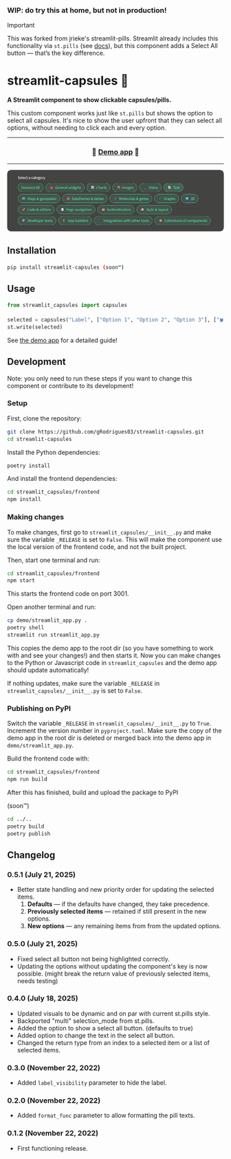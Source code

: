 ### WIP: do try this at home, but not in production!

> [!IMPORTANT]  
> This was forked from jrieke's streamlit-pills.
> Streamlit already includes this functionality via `st.pills` (see [docs](https://docs.streamlit.io/develop/api-reference/widgets/st.pills)), but this component adds a Select All button — that’s the key difference.

# streamlit-capsules 💊

**A Streamlit component to show clickable capsules/pills.**

This custom component works just like `st.pills` but shows the option to select all
capsules. It's nice to show the user upfront that they can select all options,
without needing to click each and every option.

---

<h3 align="center">
  💊 <a href="https://capsules-component.streamlit.app/">Demo app</a> 💊
</h3>

---

<p align="center">
    <a href="https://capsules-component.streamlit.app/"><img src="images/demo.png"></a>
</p>


## Installation

```bash
pip install streamlit-capsules (soon™)
```

## Usage

```python
from streamlit_capsules import capsules

selected = capsules("Label", ["Option 1", "Option 2", "Option 3"], ["🍀", "🎈", "🌈"])
st.write(selected)
```

See [the demo app](https://capsules-component.streamlit.app/) for a detailed guide!


## Development

Note: you only need to run these steps if you want to change this component or 
contribute to its development!

### Setup

First, clone the repository:

```bash
git clone https://github.com/gRodrigues03/streamlit-capsules.git
cd streamlit-capsules
```

Install the Python dependencies:

```bash
poetry install
```

And install the frontend dependencies:

```bash
cd streamlit_capsules/frontend
npm install
```

### Making changes

To make changes, first go to `streamlit_capsules/__init__.py` and make sure the 
variable `_RELEASE` is set to `False`. This will make the component use the local 
version of the frontend code, and not the built project. 

Then, start one terminal and run:

```bash
cd streamlit_capsules/frontend
npm start
```

This starts the frontend code on port 3001.

Open another terminal and run:

```bash
cp demo/streamlit_app.py .
poetry shell
streamlit run streamlit_app.py
```

This copies the demo app to the root dir (so you have something to work with and see 
your changes!) and then starts it. Now you can make changes to the Python or Javascript 
code in `streamlit_capsules` and the demo app should update automatically!

If nothing updates, make sure the variable `_RELEASE` in `streamlit_capsules/__init__.py` is set to `False`. 


### Publishing on PyPI

Switch the variable `_RELEASE` in `streamlit_capsules/__init__.py` to `True`. 
Increment the version number in `pyproject.toml`. Make sure the copy of the demo app in 
the root dir is deleted or merged back into the demo app in `demo/streamlit_app.py`.

Build the frontend code with:

```bash
cd streamlit_capsules/frontend
npm run build
```

After this has finished, build and upload the package to PyPI

(soon™)

```bash
cd ../..
poetry build
poetry publish
```

## Changelog

### 0.5.1 (July 21, 2025)
* Better state handling and new priority order for updating the selected items.
  1. **Defaults** — if the defaults have changed, they take precedence.
  2. **Previously selected items** — retained if still present in the new options.
  3. **New options** — any remaining items from from the updated options.

### 0.5.0 (July 21, 2025)
- Fixed select all button not being highlighted correctly.
- Updating the options without updating the component's key is now possible.
    (might break the return value of previously selected items, needs testing)

### 0.4.0 (July 18, 2025)
- Updated visuals to be dynamic and on par with current st.pills style.
- Backported "multi" selection_mode from st.pills.
- Added the option to show a select all button. (defaults to true)
- Added option to change the text in the select all button.
- Changed the return type from an index to a selected item or a list of selected items.

### 0.3.0 (November 22, 2022)
- Added `label_visibility` parameter to hide the label.

### 0.2.0 (November 22, 2022)
- Added `format_func` parameter to allow formatting the pill texts.

### 0.1.2 (November 22, 2022)
- First functioning release.
